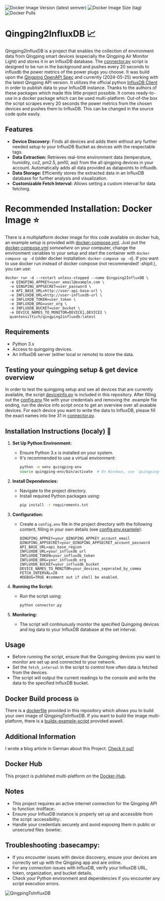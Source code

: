 ![Docker Image Version (latest semver)](https://img.shields.io/docker/v/quantensittich/qingping2influxdb)
![Docker Image Size (tag)](https://img.shields.io/docker/image-size/quantensittich/qingping2influxdb/latest)
![Docker Pulls](https://img.shields.io/docker/pulls/quantensittich/qingping2influxdb)
# Qingping2InfluxDB :chart_with_upwards_trend:

Qingping2InfluxDB is a project that enables the collection of environment data from Qingping smart devices (especially the Qingping Air Monitor Light) and stores it in an InfluxDB database. The [connector.py](connector.py) script is designed to be run in the background and pushes every 20 seconds to influxdb the power metrics of the power plugs you choose. It was build upon the [Qingping OpenAPI Spec](https://developer.qingping.co/) and currently (2024-05-25) working with the latest Qingping API version. It utilizes the official python [InfluxDB Client](https://github.com/influxdata/influxdb-client-python) in order to publish data to your InfluxDB instance. Thanks to the authors of these packages which made this little project possible.
It comes ready-to-use in a docker package which can be used multi-platform. Out-of-the box the script scrapes every 20 seconds the power metrics from the chosen devices and pushes them to InfluxDB. This can be changed in the source code quite easily.

## Features

- **Device Discovery:** Finds all devices and adds them without any further needed setup to your InfluxDB Bucket as devices with the respectable tags. 
- **Data Extraction:** Retrieves real-time environment data (temperature, humidity, co2, pm2.5, pm10, aqi) from the all qingping devices in your account. Automatically adds all data provided as datapoints to influxdb.
- **Data Storage:** Efficiently stores the extracted data in an InfluxDB database for further analysis and visualization.
- **Customizable Fetch Interval:** Allows setting a custom interval for data fetching.

# Recommended Installation: Docker Image :star:
There is a multiplatform docker image for this code available on docker hub, an example setup is provided with [docker-compose.yml](docker-compose.yml). Just put the [docker-compose.yml](docker-compose.yml) _somewhere_ on your computer, change the environment variables to your setup and start the container with `docker compose up -d` (older docker installation: `docker-compose up -d`).
If you want to use docker run instead of docker compose (not recommended! :shipit:), you can use:
```
docker run -d --restart unless-stopped --name Qingping2InfluxDB \
  -e QINGPING_APPKEY=user_email@example.com \
  -e QINGPING_APPSECRET=user_password \
  -e API_BASE_URL=http://user-api-base-url \
  -e INFLUXDB_URL=http://user-influxdb-url \
  -e INFLUXDB_TOKEN=user_token \
  -e INFLUXDB_ORG=user_org \
  -e INFLUXDB_BUCKET=user_bucket \
  -e DEVICE_NAMES_TO_MONITOR=DEVICE1,DEVICE2 \
  quantensittich/qingping2influxdb:latest
```


## Requirements

- Python 3.x
- Access to quingping devices.
- An InfluxDB server (either local or remote) to store the data.

## Testing your quingping setup & get device overview
In order to test the quingping setup and see all devices that are currently available, the script [deviceinfo.py](deviceinfo.py) is included in this repository. After filling out the [config.env](config.env.example) file with your credentials and removing the .example file ending, run the device info script once to get an overview over all avaiable devices. For each device you want to write the data to InfluxDB, please fill the exact names into line 31 in [connector.py](connector.py).

## Installation Instructions (localy) :potato:

1. **Set Up Python Environment:**
   - Ensure Python 3.x is installed on your system.
   - It's recommended to use a virtual environment:
     ```bash
     python -m venv quingping-env
     source quingping-env/bin/activate  # On Windows, use `quingping-env\Scripts\activate`
     ```

2. **Install Dependencies:**
   - Navigate to the project directory.
   - Install required Python packages using:
     ```bash
     pip install -r requirements.txt
     ```

3. **Configuration:**
   - Create a `config.env` file in the project directory with the following content, filling in your own details (see [config.env.example](config.env.example)):
     ```
     QINGPING_APPKEY=your_QINGPING_APPKEY_account_email
     QINGPING_APPSECRET=your_QINGPING_APPSECRET_account_password
     API_BASE_URL=api_base_region
     INFLUXDB_URL=your_influxdb_url
     INFLUXDB_TOKEN=your_influxdb_token
     INFLUXDB_ORG=your_influxdb_org
     INFLUXDB_BUCKET=your_influxdb_bucket
     DEVICE_NAMES_TO_MONITOR=your_devices_seperated_by_comma
     FETCH_INTERVAL=20
     #DEBUG=TRUE #comment out if shell be enabled.
     ```

4. **Running the Script:**
   - Run the script using:
     ```bash
     python connector.py
     ```

5. **Monitoring:**
   - The script will continuously monitor the specified Quingping devices and log data to your InfluxDB database at the set interval.

## Usage

- Before running the script, ensure that the Quingping devices you want to monitor are set up and connected to your network.
- Set the `fetch_interval` in the script to control how often data is fetched from the devices.
- The script will output the current readings to the console and write the data to the specified InfluxDB bucket.

## Docker Build process :boom:

There is a [dockerfile](Dockerfile) provided in this repository which allows you to build your own image of QingpingToInfluxDB. If you want to build the image multi-platform, there is a [buildx-example-script](buildx.sh) provided aswell.

## Additional Information
I wrote a blog article in German about this Project. [Check it out!](https://p3g3.de/2024/05/qingping-air-monitor-light/)

## Docker Hub
This project is published multi-platform on the [Docker-Hub](https://hub.docker.com/r/quantensittich/qingping2influxdb).


## Notes

- This project requires an active internet connection for the Qingping API to function :trollface:.
- Ensure your InfluxDB instance is properly set up and accessible from the script :accessibility:.
- Handle your credentials securely and avoid exposing them in public or unsecured files :bowtie:.

## Troubleshooting :basecampy:

- If you encounter issues with device discovery, ensure your devices are correctly set up with the Qingping app and are online.
- For any connection issues with InfluxDB, verify your InfluxDB URL, token, organization, and bucket details.
- Check your Python environment and dependencies if you encounter any script execution errors.

![QingpingToInfluxDB](https://media.giphy.com/media/v1.Y2lkPTc5MGI3NjExNmQ5NWZjeW9ja3I4anRoaHEzcjh2b3o2NGoyc2E5OXk5d3lhaTI3ZSZlcD12MV9pbnRlcm5hbF9naWZfYnlfaWQmY3Q9Zw/9ADoZQgs0tyww/giphy.gif)